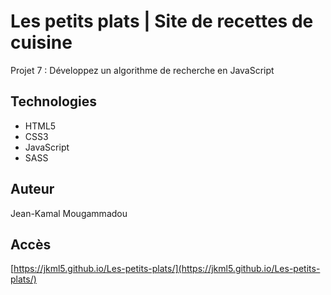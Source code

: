 # Les petits plats | Site de recettes de cuisine
Projet 7 : Développez un algorithme de recherche en JavaScript

## Technologies
- HTML5
- CSS3
- JavaScript
- SASS

## Auteur
Jean-Kamal Mougammadou

## Accès
[https://jkml5.github.io/Les-petits-plats/](https://jkml5.github.io/Les-petits-plats/)